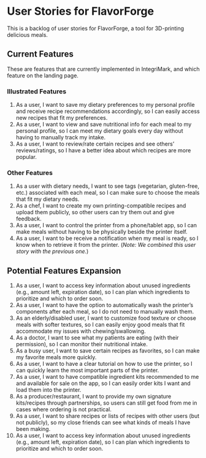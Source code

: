 # User Stories for FlavorForge

This is a backlog of user stories for FlavorForge, a tool for 3D-printing delicious meals.

## Current Features

These are features that are currently implemented in IntegriMark, and which feature on the landing page.

### Illustrated Features

1. As a user, I want to save my dietary preferences to my personal profile and receive recipe recommendations accordingly, so I can easily access new recipes that fit my preferences.
2. As a user, I want to view and save nutritional info for each meal to my personal profile, so I can meet my dietary goals every day without having to manually track my intake. 
3. As a user, I want to review/rate certain recipes and see others’ reviews/ratings, so I have a better idea about which recipes are more popular.

### Other Features

1. As a user with dietary needs, I want to see tags (vegetarian, gluten-free, etc.) associated with each meal, so I can make sure to choose the meals that fit my dietary needs.
2. As a chef, I want to create my own printing-compatible recipes and upload them publicly, so other users can try them out and give feedback.
3. As a user, I want to control the printer from a phone/tablet app, so I can make meals without having to be physically beside the printer itself.
4. As a user, I want to be receive a notification when my meal is ready, so I know when to retrieve it from the printer. (_Note: We combined this user story with the previous one._)

## Potential Features Expansion

1. As a user, I want to access key information about unused ingredients (e.g., amount left, expiration date), so I can plan which ingredients to prioritize and which to order soon.
2. As a user, I want to have the option to automatically wash the printer’s components after each meal, so I do not need to manually wash them.
3. As an elderly/disabled user, I want to customize food texture or choose meals with softer textures, so I can easily enjoy good meals that fit accommodate my issues with chewing/swallowing.
4. As a doctor, I want to see what my patients are eating (with their permission), so I can monitor their nutritional intake.
5. As a busy user, I want to save certain recipes as favorites, so I can make my favorite meals more quickly.
6. As a user, I want to have a clear tutorial on how to use the printer, so I can quickly learn the most important parts of the printer.
7. As a user, I want to have compatible ingredient kits recommended to me and available for sale on the app, so I can easily order kits I want and load them into the printer.
8. As a producer/restaurant, I want to provide my own signature kits/recipes through partnerships, so users can still get food from me in cases where ordering is not practical.
9. As a user, I want to share recipes or lists of recipes with other users (but not publicly), so my close friends can see what kinds of meals I have been making.
10. As a user, I want to access key information about unused ingredients (e.g., amount left, expiration date), so I can plan which ingredients to prioritize and which to order soon.